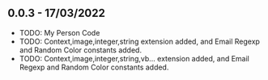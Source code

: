 ## 0.0.3 - 17/03/2022

* TODO: My Person Code
* TODO: Context,image,integer,string extension added, and Email Regexp and Random Color constants added.
* TODO: Context,image,integer,string,vb... extension added, and Email Regexp and Random Color constants added.

